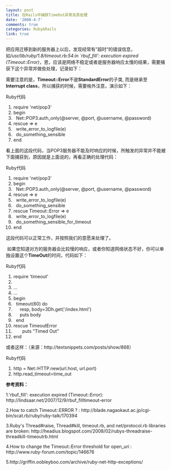 ```yaml
---
layout: post
title: 在Rails中捕获TimeOut异常及其处理
date: '2008-4-7'
comments: true
categories: Ruby&Rails
link: true
---
```

<p>把应用迁移到新的服务器上以后，发现经常有&rdquo;超时&ldquo;的错误信息，如<em>/usr/lib/ruby/1.8/timeout.rb:54:in `rbuf_fill': execution expired (Timeout::Error)</em>，恩，应该是网络不稳定或者是服务器响应太慢的结果，需要捕获下这个异常并做些处理，记录如下：</p>
<p>需要注意的是，<strong>Timeout::Error</strong>不是<strong>StandardError</strong>的子类, 而是继承至 <strong>Interrupt class</strong>，所以捕获的时候，需要格外注意，演示如下：</p>
<p>
<div class="codeText">
<div class="codeHead">Ruby代码</div>
<ol start="1" class="dp-rb">
    <li class="alt"><span><span>require&nbsp;</span><span class="string">'net/pop3'</span><span>&nbsp;&nbsp;</span></span></li>
    <li class=""><span><span class="keyword">begin</span><span>&nbsp;&nbsp;</span></span></li>
    <li class="alt"><span>&nbsp;&nbsp;Net::POP3.auth_only(<span class="variable">@server</span><span>,&nbsp;</span><span class="variable">@port</span><span>,&nbsp;</span><span class="variable">@username</span><span>,&nbsp;</span><span class="variable">@password</span><span>)&nbsp;&nbsp;</span></span></li>
    <li class=""><span><span class="keyword">rescue</span><span>&nbsp;=&gt;&nbsp;e&nbsp;&nbsp;</span></span></li>
    <li class="alt"><span>&nbsp;&nbsp;write_error_to_logfile(e)&nbsp;&nbsp;</span></li>
    <li class=""><span>&nbsp;&nbsp;do_something_sensible&nbsp;&nbsp;</span></li>
    <li class="alt"><span><span class="keyword">end</span><span>&nbsp;&nbsp;</span></span></li>
</ol>
</div>
看上面的这段代码，当POP3服务器不能及时响应的时候，所触发的异常并不能被下面捕获到，原因就是上面说的，再看正确的处理代码：</p>
<p>
<div class="codeText">
<div class="codeHead">Ruby代码</div>
<ol start="1" class="dp-rb">
    <li class="alt"><span><span>require&nbsp;</span><span class="string">'net/pop3'</span><span>&nbsp;&nbsp;</span></span></li>
    <li class=""><span><span class="keyword">begin</span><span>&nbsp;&nbsp;</span></span></li>
    <li class="alt"><span>&nbsp;&nbsp;Net::POP3.auth_only(<span class="variable">@server</span><span>,&nbsp;</span><span class="variable">@port</span><span>,&nbsp;</span><span class="variable">@username</span><span>,&nbsp;</span><span class="variable">@password</span><span>)&nbsp;&nbsp;</span></span></li>
    <li class=""><span><span class="keyword">rescue</span><span>&nbsp;=&gt;&nbsp;e&nbsp;&nbsp;</span></span></li>
    <li class="alt"><span>&nbsp;&nbsp;write_error_to_logfile(e)&nbsp;&nbsp;</span></li>
    <li class=""><span>&nbsp;&nbsp;do_something_sensible&nbsp;&nbsp;</span></li>
    <li class="alt"><span><span class="keyword">rescue</span><span>&nbsp;Timeout::Error&nbsp;=&gt;&nbsp;e&nbsp;&nbsp;</span></span></li>
    <li class=""><span>&nbsp;&nbsp;write_error_to_logfile(e)&nbsp;&nbsp;</span></li>
    <li class="alt"><span>&nbsp;&nbsp;do_something_sensible_for_timeout&nbsp;&nbsp;</span></li>
    <li class=""><span><span class="keyword">end</span><span>&nbsp;&nbsp;</span></span></li>
</ol>
</div>
这段代码可以正常工作，并按照我们的意愿来处理了。</p>
<p>&nbsp;如果您知道对方的服务器会比较慢的响应，或者你知道网络状态不好，你可以单独设置这个<strong>TimeOut</strong>的时间，代码如下：
<div class="codeText">
<div class="codeHead">Ruby代码</div>
<ol start="1" class="dp-rb">
    <li class="alt"><span><span>require&nbsp;</span><span class="string">'timeout'</span><span>&nbsp;&nbsp;</span></span></li>
    <li class=""><span>&nbsp;&nbsp;</span></li>
    <li class="alt"><span>...&nbsp;&nbsp;</span></li>
    <li class=""><span>...&nbsp;&nbsp;</span></li>
    <li class="alt"><span><span class="keyword">begin</span><span>&nbsp;&nbsp;</span></span></li>
    <li class=""><span>&nbsp;&nbsp;timeout(60)&nbsp;<span class="keyword">do</span><span>&nbsp;&nbsp;</span></span></li>
    <li class="alt"><span>&nbsp;&nbsp;&nbsp;&nbsp;&nbsp;resp,&nbsp;body=3Dh.get(<span class="string">'/index.html'</span><span>)&nbsp;&nbsp;</span></span></li>
    <li class=""><span>&nbsp;&nbsp;&nbsp;&nbsp;&nbsp;puts&nbsp;body&nbsp;&nbsp;</span></li>
    <li class="alt"><span>&nbsp;&nbsp;<span class="keyword">end</span><span>&nbsp;&nbsp;</span></span></li>
    <li class=""><span><span class="keyword">rescue</span><span>&nbsp;TimeoutError&nbsp;&nbsp;</span></span></li>
    <li class="alt"><span>&nbsp;&nbsp;&nbsp;&nbsp;&nbsp;&nbsp;&nbsp;puts&nbsp;<span class="string">&quot;Timed&nbsp;Out&quot;</span><span>&nbsp;&nbsp;</span></span></li>
    <li class=""><span><span class="keyword">end</span><span>&nbsp; <br />
    </span></span></li>
</ol>
</div>
</p>
<p>或者这样：（来源：http://textsnippets.com/posts/show/868）
<div class="codeText">
<div class="codeHead">Ruby代码</div>
<ol start="1" class="dp-rb">
    <li class="alt"><span><span>http&nbsp;=&nbsp;Net::HTTP.</span><span class="keyword">new</span><span>(url.host,&nbsp;url.port)&nbsp;&nbsp;</span></span></li>
    <li class=""><span>http.read_timeout=time_out&nbsp;&nbsp;</span></li>
</ol>
</div>
</p>
<p><strong>参考资料：</strong></p>
<p>1.'rbuf_fill': execution expired (Timeout::Error): http://lindsaar.net/2007/12/9/rbuf_filltimeout-error</p>
<p>2.How to catch Timeout::ERROR ? : http://blade.nagaokaut.ac.jp/cgi-bin/scat.rb/ruby/ruby-talk/170394</p>
<p>3.Ruby's Thread#raise, Thread#kill, timeout.rb, and net/protocol.rb libraries are broken: http://headius.blogspot.com/2008/02/rubys-threadraise-threadkill-timeoutrb.html</p>
<p>4.How to change the Timeout::Error threshold for open_uri : http://www.ruby-forum.com/topic/146676</p>
<p>5.http://griffin.oobleyboo.com/archive/ruby-net-http-exceptions/</p>
